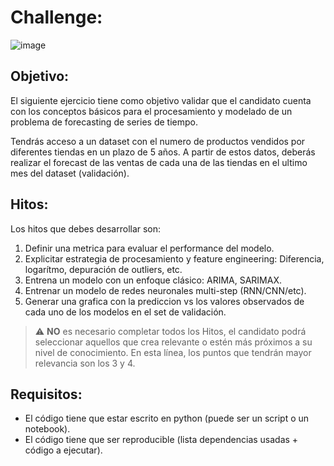 # Challenge:

![image](https://user-images.githubusercontent.com/57304126/162757374-eef49e19-1124-4cf1-bde3-53c6a060347e.png)

## Objetivo:
El siguiente ejercicio tiene como objetivo validar que el candidato cuenta con los conceptos básicos para el procesamiento y modelado de un problema de forecasting de series de tiempo.

Tendrás acceso a un dataset con el numero de productos vendidos por diferentes tiendas en un plazo de 5 años. A partir de estos datos, deberás realizar el forecast de las ventas de cada una de las tiendas en el ultimo mes del dataset (validación).

## Hitos:
Los hitos que debes desarrollar son:

1. Definir una metrica para evaluar el performance del modelo.
2. Explicitar estrategia de procesamiento y feature engineering: Diferencia, logarítmo, depuración de outliers, etc.
3. Entrena un modelo con un enfoque clásico: ARIMA, SARIMAX.
4. Entrenar un modelo de redes neuronales multi-step (RNN/CNN/etc).
5. Generar una grafica con la prediccion vs los valores observados de cada uno de los modelos en el set de validación.

> :warning:   **NO** es necesario completar todos los Hitos, el candidato podrá seleccionar aquellos que crea relevante o estén más próximos a su nivel de conocimiento. En esta línea, los puntos que tendrán mayor relevancia son los 3 y 4.

## Requisitos:
- El código tiene que estar escrito en python (puede ser un script o un notebook).
- El código tiene que ser reproducible (lista dependencias usadas + código a ejecutar).
